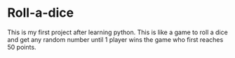 # Roll-a-dice
This is my first project after learning python. This is like a game to roll a dice and get any random number until 1 player wins the game who first reaches 50 points. 
